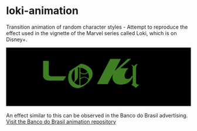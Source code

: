 # loki-animation
Transition animation of random character styles - Attempt to reproduce the effect used in the vignette of the Marvel series called Loki, which is on Disney+.

![Thumbnail](https://raw.githubusercontent.com/ricardovolert/loki-animation/main/thumbnail.png)

An effect similar to this can be observed in the Banco do Brasil advertising. [Visit the Banco do Brasil animation repository](https://github.com/ricardovolert/bb-animation)
